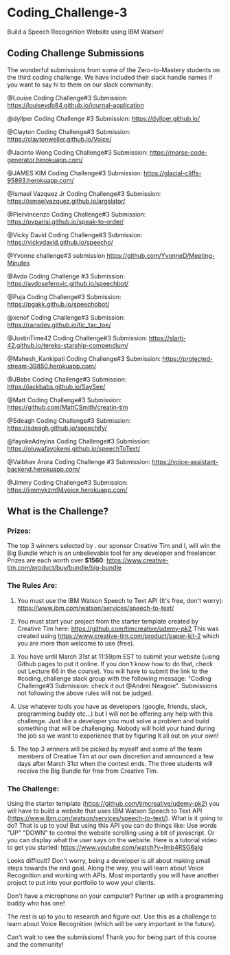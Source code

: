 # Coding_Challenge-3
Build a Speech Recognition Website using IBM Watson!

## Coding Challenge Submissions
The wonderful submissions from some of the Zero-to-Mastery students on the third coding challenge. We have included their slack handle names if you want to say hi to them on our slack community:

@Louise Coding Challenge#3 Submission: https://louisevdb84.github.io/journal-application

@dyllper Coding Challenge #3 Submission: https://dyllper.github.io/

@Clayton Coding Challenge#3 Submission: https://claytonweller.github.io/Voice/

@Jacinto Wong Coding Challenge#3 Submission: https://morse-code-generator.herokuapp.com/

@JAMES KIM Coding Challenge#3 Submission: https://glacial-cliffs-95893.herokuapp.com/

@Ismael Vazquez Jr Coding Challenge#3 Submission: https://ismaelvazquez.github.io/argslator/

@Piervincenzo Coding Challenge#3 Submission: https://pvparisi.github.io/speak-to-order/

@Vicky David Coding Challenge#3 Submission: https://vickydavid.github.io/speecho/

@Yvonne challenge#3 submission https://github.com/YvonneD/Meeting-Minutes 

@Avdo Coding Challenge #3 Submission: https://avdoseferovic.github.io/speechbot/

@Puja Coding Challenge#3 Submission: https://pgakk.github.io/speechobot/

@xenof Coding Challenge#3 Submission: https://ransdev.github.io/tic_tac_toe/

@JustinTime42 Coding Challenge#3 Submission: https://slarti-42.github.io/tereks-starship-compendium/

@Mahesh_Kankipati Coding Challenge#3 Submission: https://protected-stream-39850.herokuapp.com/

@JBabs Coding Challenge#3 Submission: https://jackbabs.github.io/SaySee/

@Matt Coding Challenge#3 Submission: https://github.com/MattCSmith/creatin-tim

@Sdeagh Coding Challenge#3 Submission: https://sdeagh.github.io/speechify/

@fayokeAdeyina Coding Challenge#3 Submission: https://oluwafayokemi.github.io/speechToText/

@Vaibhav Arora Coding Challenge #3 Submission: https://voice-assistant-backend.herokuapp.com/

@Jimmy Coding Challenge#3 Submission: https://jimmykzm94voice.herokuapp.com/


## What is the Challenge?

### Prizes:
The top 3 winners selected by . our sponsor Creative Tim and I, will win the Big Bundle which is an unbelievable tool for any developer and freelancer. Prizes are each worth over **$1560**: https://www.creative-tim.com/product/buy/bundle/big-bundle

### The Rules Are:

1. You must use the IBM Watson Speech to Text API (It's free, don't worry): https://www.ibm.com/watson/services/speech-to-text/

2. You must start your project from the starter template created by Creative Tim here: https://github.com/timcreative/udemy-pk2 This was created using https://www.creative-tim.com/product/paper-kit-2 which you are more than welcome to use (free).

3. You have until March 31st at 11:59pm EST to submit your website (using Github pages to put it online. If you don't know how to do that, check out Lecture 66 in the course). You will have to submit the link to the #coding_challenge slack group with the following message:  "Coding Challenge#3 Submission:<your link here> check it out @Andrei Neagoie". Submissions not following the above rules will not be judged. 

4. Use whatever tools you have as developers (google, friends, slack, programming buddy etc...) but I will not be offering any help with this challenge. Just like a developer you must solve a problem and build something that will be challenging. Nobody will hold your hand during the job so we want to experience that by figuring it all out on your own!

5. The top 3 winners will be picked by myself and some of the team members of Creative Tim at our own discretion and announced a few days after March 31st when the contest ends. The three students will receive the Big Bundle for free from Creative Tim.

### The Challenge:

Using the starter template (https://github.com/timcreative/udemy-pk2) you will have to build a website that uses IBM Watson Speech to Text API (https://www.ibm.com/watson/services/speech-to-text/). What is it going to do? That is up to you! But using this API you can do things like: Use words "UP" "DOWN" to control the website scrolling using a bit of javascript. Or you can display what the user says on the website. Here is a tutorial video to get you started: https://www.youtube.com/watch?v=Imb4RSG6alg

Looks difficult? Don't worry, being a developer is all about making small steps towards the end goal. Along the way, you will learn about Voice Recognition and working with APIs. Most importantly you will have another project to put into your portfolio to wow your clients.

Don't have a microphone on your computer? Partner up with a programming buddy who has one!

The rest is up to you to research and figure out. Use this as a challenge to learn about Voice Recognition (which will be very important in the future).

Can't wait to see the submissions! Thank you for being part of this course and the community!
